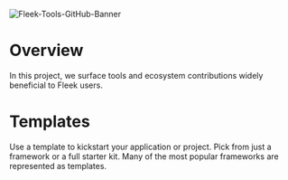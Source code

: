 ![Fleek-Tools-GitHub-Banner](https://github.com/fleek-tools/.github/assets/55561695/4bc43e2f-a7b5-4ab5-b6c3-6517c6ab810e)

# Overview

In this project, we surface tools and ecosystem contributions widely beneficial to Fleek users. 

# Templates

Use a template to kickstart your application or project. Pick from just a framework or a full starter kit. Many of the most popular frameworks are represented as templates.
